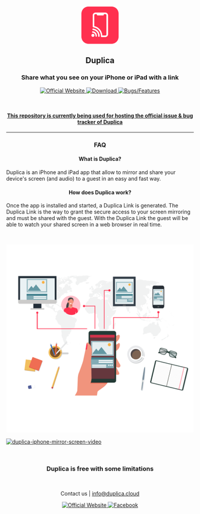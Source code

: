 
<p align="center">
<img src="https://github.com/Duplica-cloud/Duplica/blob/main/assets/duplica-icon.png" width="100" height="100">
</p>
<h2 align="middle">Duplica</p>
<h3 align="middle">Share what you see on your iPhone or iPad with a link</h3>

<p align="center">    
    <a target="_blank" href="https://duplica.cloud/">
        <img src="https://img.shields.io/badge/-Official%20Website-F4133F?style=for-the-badge" alt="Official Website">
    </a>
    <a target="_blank" href="https://apps.apple.com/it/app/id1552623883?ref=github">
        <img src="https://img.shields.io/badge/-Download-ff9600?style=for-the-badge" alt="Download">
    </a>
    <a href="https://github.com/Duplica-cloud/Duplica/issues">
        <img src="https://img.shields.io/badge/-Bugs%20%2F%20Features-7057ff?style=for-the-badge" alt="Bugs/Features">
    </a>
</p>

<br>

<h4 align="middle">
    <u>
        This repository is currently being used for hosting the official issue 
        & bug tracker of Duplica
    </u>
</h4>

<hr/>

<p align="center">
<h3 align="middle">FAQ</h4>
<h4 align="middle">What is Duplica?</h4>
<div>
    Duplica is an iPhone and iPad app that allow to mirror and share your device's screen (and audio) to a guest in an easy and fast way. 
</div>
<h4 align="middle">How does Duplica work?</h4>
<div>
Once the app is installed and started, a Duplica Link is generated.
The Duplica Link is the way to grant the secure access to your screen mirroring and must be shared with the guest.
With the Duplica Link the guest will be able to watch your shared screen in a web browser in real time. </div>
</p>

<br/>

<p align="center">
<img src="https://github.com/Duplica-cloud/Duplica/blob/main/assets/duplica-remote-iphone-screen-sharing.png" width="700" >
</p>
<p align="center">
    
[![duplica-iphone-mirror-screen-video](https://img.youtube.com/vi/L9c5C64vJUI/0.jpg)](https://www.youtube.com/embed/L9c5C64vJUI)
</p>

<br>

<h3 align="middle">Duplica is free with some limitations</h3>

<br>

<p align="center">
    Contact us | 
    <a href="mailto:info@duplica.cloud">info@duplica.cloud</a>
</p>

<p align="center">
        <a target="_blank" href="https://duplica.cloud/">
        <img src="https://img.shields.io/badge/-Official%20Website-F4133F?style=for-the-badge" alt="Official Website">
    </a>
    <a arget="_blank" href="https://www.producthunt.com/posts/duplica">
        <img src="https://img.shields.io/badge/-Facebook-3b5998?style=for-the-badge" alt="Facebook">
    </a>
</p>
